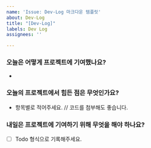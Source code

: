 ```yaml
---
name: 'Issue: Dev-Log 마크다운 템플릿'
about: Dev-Log
title: "[Dev-Log]"
labels: Dev Log
assignees: ''

---
```


### 오늘은 어떻게 프로젝트에 기여했나요?
* 
### 오늘의 프로젝트에서 힘든 점은 무엇인가요?
* 항목별로 적어주세요.
// 코드를 첨부해도 좋습니다.

### 내일은 프로젝트에 기여하기 위해 무엇을 해야 하나요?

- [ ]  Todo 형식으로 기록해주세요.
